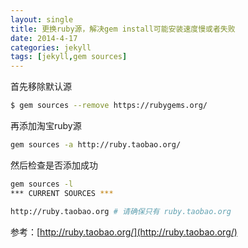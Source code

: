 ```yaml
---
layout: single
title: 更换ruby源，解决gem install可能安装速度慢或者失败
date: 2014-4-17
categories: jekyll
tags: [jekyll,gem sources]
---
```


首先移除默认源

```bash
$ gem sources --remove https://rubygems.org/
```
 <!--more-->

再添加淘宝ruby源

```bash
gem sources -a http://ruby.taobao.org/
```

然后检查是否添加成功

```bash
gem sources -l
*** CURRENT SOURCES ***

http://ruby.taobao.org # 请确保只有 ruby.taobao.org
```


参考：[http://ruby.taobao.org/](http://ruby.taobao.org/)

